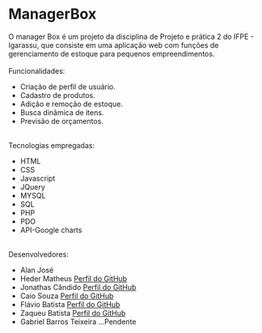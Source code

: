 # ManagerBox
O manager Box é um projeto da disciplina de Projeto e prática 2 do IFPE - Igarassu, que consiste em uma aplicação web com funções de gerenciamento de estoque para pequenos empreendimentos.
<br><br>
<span>Funcionalidades:</span>
<ul>
  <li>Criação de perfil de usuário.</li>
  <li>Cadastro de produtos.</li>
  <li>Adição e remoção de estoque.</li>
  <li>Busca dinâmica de itens.</li>
  <li>Previsão de orçamentos.</li>
  </ul>
  <br>
  <span>Tecnologias empregadas:</span>
  <ul>
  <li>HTML</li>
  <li>CSS</li>
  <li>Javascript</li>
  <li>JQuery</li>
  <li>MYSQL</li>
  <li>SQL</li>
  <li>PHP</li>
  <li>PDO</li>
  <li>API-Google charts</li>
  </ul>
  <br>
  <span>Desenvolvedores:</span>
  <ul>
  <li>Alan José</li>
  <li>Heder Matheus <a href="https://github.com/Hederblz">Perfil do GitHub</a></li>
  <li>Jonathas Cândido <a href="https://github.com/jonatas2021">Perfil do GitHub</a></li>
  <li>Caio Souza <a href="https://github.com/CaioSousa32">Perfil do GitHub</a></li>
  <li>Flávio Batista <a href="https://github.com/FlavioBatistaVS">Perfil do GitHub</a></li>
  <li>Zaqueu Batista <a href="https://github.com/5636b">Perfil do GitHub</a></li>
  <li>Gabriel Barros Teixeira ...Pendente</li>
  </ul>
